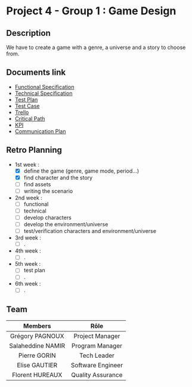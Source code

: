 # Project 4 - Group 1 : Game Design

## Description

We have to create a game with a genre, a universe and a story to choose from.

## Documents link

- [Functional Specification]()
- [Technical Specification]()
- [Test Plan]()
- [Test Case]()
- [Trello](https://trello.com/b/WZr4k2CT/game-design)
- [Critical Path](https://docs.google.com/spreadsheets/d/1r2SDYi2sKBfTMOqezgbVSrNG_eM-g3pzU2KiN0t9kvE/edit?usp=sharing)
- [KPI](https://docs.google.com/spreadsheets/d/1nb2kEAd07n72-q45vv48D-Fiu9-cXbYf2hT7jCJNco8/edit?usp=sharing)
- [Communication Plan]()

## Retro Planning

- 1st week :
  - [x] define the game (genre, game mode, period...)
  - [x] find character and the story
  - [ ] find assets
  - [ ] writing the scenario
- 2nd week :
  - [ ] functional
  - [ ] technical
  - [ ] develop characters
  - [ ] develop the environment/universe
  - [ ] test/verification characters and environment/universe
- 3rd week :
  - [ ] .
- 4th week :
  - [ ] .
- 5th week :
  - [ ] test plan
  - [ ] .
- 6th week :
  - [ ] .

## Team

| Members | Rôle |
| :-: | :-: |
| Grégory PAGNOUX | Project Manager |
| Salaheddine NAMIR | Program Manager |
| Pierre GORIN | Tech Leader |
| Elise GAUTIER | Software Engineer |
| Florent HUREAUX | Quality Assurance |
